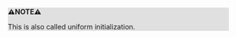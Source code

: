 <div style="margin:2em; background-color: #e0e0e0;">

<strong>⚠️NOTE️️️⚠️</strong>

This is also called uniform initialization.
</div>

